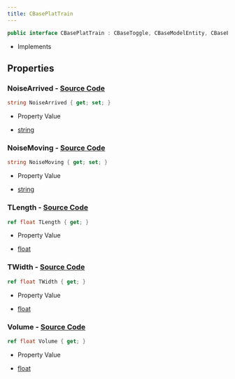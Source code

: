 ```yaml
---
title: CBasePlatTrain
---
```


```csharp
public interface CBasePlatTrain : CBaseToggle, CBaseModelEntity, CBaseEntity, CEntityInstance, ISchemaClass<CEntityInstance>, ISchemaClass<CBaseEntity>, ISchemaClass<CBaseModelEntity>, ISchemaClass<CBaseToggle>, ISchemaClass<CBasePlatTrain>, ISchemaField, ISchemaClass, INativeHandle
```

- Implements

## Properties

### **NoiseArrived** - [Source Code](https://github.com/swiftly-solution/swiftlys2/blob/main/managed/src/SwiftlyS2.Generated/Schemas/Interfaces/CBasePlatTrain.cs#L18)

```csharp
string NoiseArrived { get; set; }
```

- Property Value

- [string](https://learn.microsoft.com/dotnet/api/system.string)

### **NoiseMoving** - [Source Code](https://github.com/swiftly-solution/swiftlys2/blob/main/managed/src/SwiftlyS2.Generated/Schemas/Interfaces/CBasePlatTrain.cs#L16)

```csharp
string NoiseMoving { get; set; }
```

- Property Value

- [string](https://learn.microsoft.com/dotnet/api/system.string)

### **TLength** - [Source Code](https://github.com/swiftly-solution/swiftlys2/blob/main/managed/src/SwiftlyS2.Generated/Schemas/Interfaces/CBasePlatTrain.cs#L24)

```csharp
ref float TLength { get; }
```

- Property Value

- [float](https://learn.microsoft.com/dotnet/api/system.single)

### **TWidth** - [Source Code](https://github.com/swiftly-solution/swiftlys2/blob/main/managed/src/SwiftlyS2.Generated/Schemas/Interfaces/CBasePlatTrain.cs#L22)

```csharp
ref float TWidth { get; }
```

- Property Value

- [float](https://learn.microsoft.com/dotnet/api/system.single)

### **Volume** - [Source Code](https://github.com/swiftly-solution/swiftlys2/blob/main/managed/src/SwiftlyS2.Generated/Schemas/Interfaces/CBasePlatTrain.cs#L20)

```csharp
ref float Volume { get; }
```

- Property Value

- [float](https://learn.microsoft.com/dotnet/api/system.single)


